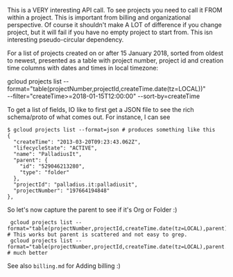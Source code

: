 
This is a VERY interesting API call. To see projects you need to call it FROM within a project. This is important from billing and organizational perspective.
Of course it shouldn't make A LOT of difference if you change project, but it will fail if you have no empty project to start from.
This isn interesting pseudo-circular dependency.

For a list of projects created on or after 15 January 2018, sorted from oldest to newest, presented as a table with project number, project id and creation time columns with dates and times in local timezone:

   gcloud projects list --format="table(projectNumber,projectId,createTime.date(tz=LOCAL))" \
       --filter="createTime>=2018-01-15T12:00:00" --sort-by=createTime


To get a list of fields, IO like to first get a JSON file to see the rich schema/proto of what comes out. For instance, I can see

    $ gcloud projects list --format=json # produces something like this
    {
      "createTime": "2013-03-20T09:23:43.062Z",
      "lifecycleState": "ACTIVE",
      "name": "PalladiusIt",
      "parent": {
        "id": "529046213280",
        "type": "folder"
      },
      "projectId": "palladius.it:palladiusit",
      "projectNumber": "197664194848"
    },

So let's now capture the parent to see if it's Org or Folder :)

     gcloud projects list --format="table(projectNumber,projectId,createTime.date(tz=LOCAL),parent)"    # This works but parent is scattered and not easy to grep.
	 gcloud projects list --format="table(projectNumber,projectId,createTime.date(tz=LOCAL),parent.type,parent.id)"   # much better

See also `billing.md` for Adding billing :)
